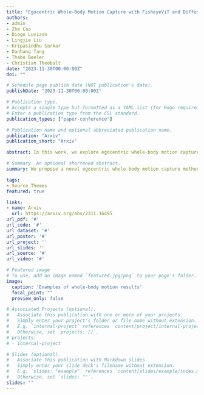 ```yaml
---
title: "Egocentric Whole-Body Motion Capture with FisheyeViT and Diffusion-Based Motion Refinement"
authors:
- admin
- Zhe Cao
- Diogo Luvizon 
- Lingjie Liu 
- Kripasindhu Sarkar 
- Danhang Tang
- Thabo Beeler
- Christian Theobalt
date: "2023-11-30T00:00:00Z"
doi: ""

# Schedule page publish date (NOT publication's date).
publishDate: "2023-11-30T00:00:00Z"

# Publication type.
# Accepts a single type but formatted as a YAML list (for Hugo requirements).
# Enter a publication type from the CSL standard.
publication_types: ["paper-conference"]

# Publication name and optional abbreviated publication name.
publication: "Arxiv"
publication_short: "Arxiv"

abstract: In this work, we explore egocentric whole-body motion capture using a single fisheye camera, which simultaneously estimates human body and hand motion. This task presents significant challenges due to three factors, the lack of high-quality datasets, fisheye camera distortion, and human body self-occlusion. To address these challenges, we propose a novel approach that leverages FisheyeViT to extract fisheye image features, which are subsequently converted into pixel-aligned 3D heatmap representations for 3D human body pose prediction. For hand tracking, we incorporate dedicated hand detection and hand pose estimation networks for regressing 3D hand poses. Finally, we develop a diffusion-based whole-body motion prior model to refine the estimated whole-body motion while accounting for joint uncertainties. To train these networks, we collect a large synthetic dataset, EgoWholeBody, comprising 840,000 high-quality egocentric images captured across a diverse range of whole-body motion sequences. Quantitative and qualitative evaluations demonstrate the effectiveness of our method in producing high-quality whole-body motion estimates from a single egocentric camera.

# Summary. An optional shortened abstract.
summary: We propose a novel egocentric whole-body motion capture method that solves the fisheye distortion with FisheyeViT and ensures the temporal coherence with the diffusion-based uncertainty-aware motion refinement.

tags:
- Source Themes
featured: true

links:
- name: Arxiv
  url: https://arxiv.org/abs/2311.16495
url_pdf: '#'
url_code: '#'
url_dataset: '#'
url_poster: '#'
url_project: ''
url_slides: ''
url_source: '#'
url_video: '#'

# Featured image
# To use, add an image named `featured.jpg/png` to your page's folder. 
image:
  caption: 'Examples of whole-body motion results'
  focal_point: ""
  preview_only: false

# Associated Projects (optional).
#   Associate this publication with one or more of your projects.
#   Simply enter your project's folder or file name without extension.
#   E.g. `internal-project` references `content/project/internal-project/index.md`.
#   Otherwise, set `projects: []`.
# projects:
# - internal-project

# Slides (optional).
#   Associate this publication with Markdown slides.
#   Simply enter your slide deck's filename without extension.
#   E.g. `slides: "example"` references `content/slides/example/index.md`.
#   Otherwise, set `slides: ""`.
slides: ""
---
```


<!-- {{% callout note %}}
Create your slides in Markdown - click the *Slides* button to check out the example.
{{% /callout %}}

Add the publication's **full text** or **supplementary notes** here. You can use rich formatting such as including [code, math, and images](https://docs.hugoblox.com/content/writing-markdown-latex/). -->
